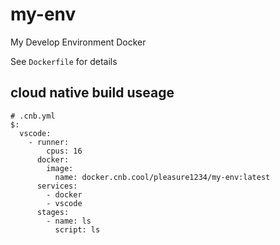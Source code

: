 # my-env

My Develop Environment Docker

See `Dockerfile` for details

## cloud native build useage

```
# .cnb.yml
$:
  vscode:
    - runner:
        cpus: 16
      docker:
        image:
          name: docker.cnb.cool/pleasure1234/my-env:latest
      services:
        - docker
        - vscode
      stages:
        - name: ls
          script: ls
```
